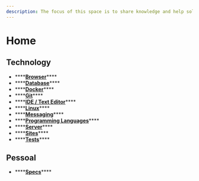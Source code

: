 ```yaml
---
description: The focus of this space is to share knowledge and help solve problems.
---
```


# Home

## Technology

* \*\*\*\*[**Browser**](technology/browser/)\*\*\*\*
* \*\*\*\*[**Database**](technology/database/)\*\*\*\*
* \*\*\*\*[**Docker**](technology/dev-ops/docker/)\*\*\*\*
* \*\*\*\*[**Git**](technology/git/)\*\*\*\*
* \*\*\*\*[**IDE / Text Editor**](technology/ide_text-editor/)\*\*\*\*
* \*\*\*\*[**Linux**](technology/linux/)\*\*\*\*
* \*\*\*\*[**Messaging**](technology/messaging/)\*\*\*\*
* \*\*\*\*[**Programming Languages**](technology/programming-or-scripts-languages/)\*\*\*\*
* \*\*\*\*[**Server**](technology/server/)\*\*\*\*
* \*\*\*\*[**Sites**](technology/sites.md)\*\*\*\*
* \*\*\*\*[**Tests**](technology/tests/)\*\*\*\*

## Pessoal

* \*\*\*\*[**Specs**](pessoal/specs.md)\*\*\*\*

